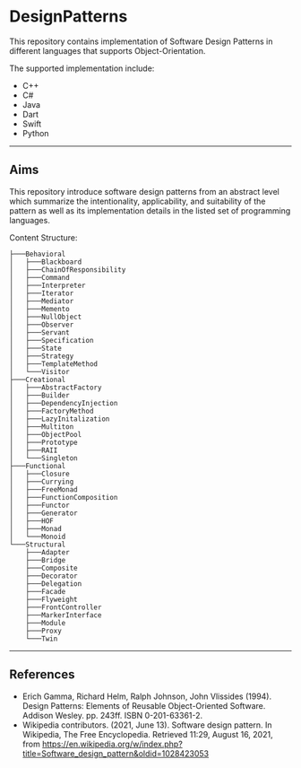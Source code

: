 # DesignPatterns

This repository contains implementation of Software Design Patterns in different languages that supports Object-Orientation. 

The supported implementation include:
- C++
- C#
- Java
- Dart
- Swift
- Python

---
## Aims
This repository introduce software design patterns from an abstract level which summarize the intentionality, applicability, and suitability of the pattern as well as its implementation details in the listed set of programming languages.



Content Structure:
```
├───Behavioral
│   ├───Blackboard
│   ├───ChainOfResponsibility    
│   ├───Command
│   ├───Interpreter
│   ├───Iterator
│   ├───Mediator
│   ├───Memento
│   ├───NullObject
│   ├───Observer
│   ├───Servant      
│   ├───Specification
│   ├───State
│   ├───Strategy
│   ├───TemplateMethod
│   └───Visitor
├───Creational
│   ├───AbstractFactory
│   ├───Builder
│   ├───DependencyInjection
│   ├───FactoryMethod
│   ├───LazyInitalization
│   ├───Multiton
│   ├───ObjectPool
│   ├───Prototype
│   ├───RAII
│   └───Singleton
├───Functional
│   ├───Closure
│   ├───Currying
│   ├───FreeMonad
│   ├───FunctionComposition
│   ├───Functor
│   ├───Generator
│   ├───HOF
│   ├───Monad
│   └───Monoid
└───Structural
    ├───Adapter
    ├───Bridge
    ├───Composite
    ├───Decorator
    ├───Delegation
    ├───Facade
    ├───Flyweight
    ├───FrontController
    ├───MarkerInterface
    ├───Module
    ├───Proxy
    └───Twin
```

---
## References
- Erich Gamma, Richard Helm, Ralph Johnson, John Vlissides (1994). Design Patterns: Elements of Reusable Object-Oriented Software. Addison Wesley. pp. 243ff. ISBN 0-201-63361-2.
- Wikipedia contributors. (2021, June 13). Software design pattern. In Wikipedia, The Free Encyclopedia. Retrieved 11:29, August 16, 2021, from https://en.wikipedia.org/w/index.php?title=Software_design_pattern&oldid=1028423053